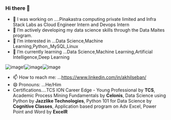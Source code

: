 ### Hi there 👋

- 🔭 I was  working on ....Pinakastra computing private limited and Infra Stack Labs as Cloud Engineer Intern and Devops Intern
- 🌱 I’m actively developing my data science skills through the Data Maites program.
- 👀 I’m interested in ...Data Science,Machine Learning,Python,,MySQL,Linux
- 🌱 I’m currently learning ...Data Science,Machine Learning,Artificial Intelligence,Deep Learning

![image](https://github.com/Likhitha310/Likhitha310/assets/133338541/1315bfe7-e634-44f7-b392-71cd9fcd54cb)!![image](https://github.com/Likhitha310/Likhitha310/assets/133338541/e53b6470-d61b-4a70-912c-fb47a67565f6)![image](https://github.com/Likhitha310/Likhitha310/assets/133338541/fe10d871-e0af-45de-b653-9e627abcbf02)


- 📫 How to reach me: ...https://www.linkedin.com/in/akhilseban/
- 😄 Pronouns: ...He/Him
- Certifications....TCS ION Career Edge - Young Professional by **TCS**, Academic Process Mining Fundamentals by **Celonis**, Data Science using Python by **Jazzlike Technologies**, Python 101 for Data Science by **Cognitive Classes**, Application based program on Adv Excel, Power Point and Word by **ExcelR**
